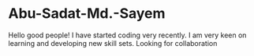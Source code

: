# Abu-Sadat-Md.-Sayem
Hello good people!
I have started coding very recently. I am very keen on learning and developing new skill sets.
Looking for collaboration

